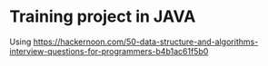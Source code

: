 # Training project in JAVA 

Using https://hackernoon.com/50-data-structure-and-algorithms-interview-questions-for-programmers-b4b1ac61f5b0 